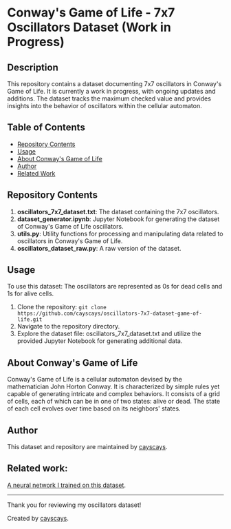 # Conway's Game of Life - 7x7 Oscillators Dataset (Work in Progress)

## Description

This repository contains a dataset documenting 7x7 oscillators in Conway's Game of Life. It is currently a work in progress, with ongoing updates and additions. The dataset tracks the maximum checked value and provides insights into the behavior of oscillators within the cellular automaton.

## Table of Contents

- [Repository Contents](#repository-contents)
- [Usage](#usage)
- [About Conway's Game of Life](#about-conways-game-of-life)
- [Author](#author)
- [Related Work](#related-work)


## Repository Contents

1. **oscillators_7x7_dataset.txt**: The dataset containing the 7x7 oscillators.
2. **dataset_generator.ipynb**: Jupyter Notebook for generating the dataset of Conway's Game of Life oscillators.
3. **utils.py**: Utility functions for processing and manipulating data related to oscillators in Conway's Game of Life.
4. **oscillators_dataset_raw.py**: A raw version of the dataset.

## Usage
To use this dataset:
The oscillators are represented as 0s for dead cells and 1s for alive cells.

1. Clone the repository: `git clone https://github.com/cayscays/oscillators-7x7-dataset-game-of-life.git`
2. Navigate to the repository directory.
3. Explore the dataset file: oscillators_7x7_dataset.txt and utilize the provided Jupyter Notebook for generating additional data.

## About Conway's Game of Life

Conway's Game of Life is a cellular automaton devised by the mathematician John Horton Conway. It is characterized by simple rules yet capable of generating intricate and complex behaviors. It consists of a grid of cells, each of which can be in one of two states: alive or dead. The state of each cell evolves over time based on its neighbors' states.

## Author
This dataset and repository are maintained by [cayscays](https://github.com/cayscays).


## Related work:
[A neural network I trained on this dataset](https://github.com/cayscays/neural-networks-from-scratch).

---

Thank you for reviewing my oscillators dataset!

Created by [cayscays](https://github.com/cayscays).
